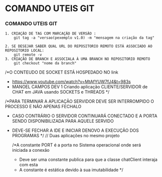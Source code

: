 
# COMANDO UTEIS GIT

### COMANDO UTEIS GIT

    1. CRIAÇÃO DE TAG COM MARCAÇÃO DE VERSÃO :
        git tag -a "versao(pexemplo v1.0) -m "mensagem na criação da tag"

    2. SE DESEJAR SABER QUAL URL DO REPOSITORIO REMOTO ESTÁ ASSOCIADO AO REPOSITORIO LOCAL:
        git remote -v
    3. CRIAÇÃO DE BRANCH E ASSOCIALA À UMA BRANCH NO REPOSITORIO REMOTO
        git checkout "nome da branch"

/*O CONTEUDO DE SOCKET ESTÁ HOSPEDADO NO link
 * https://www.youtube.com/watch?v=MtAfYUW7fJ4&t=983s
 * MANOEL CAMPOS DEV 1 Criando aplicação CLIENTE/SERVIDOR de CHAT em JAVA usando SOCKETS e THREADS
 */


/*PARA TERMINAR A APLICAÇÃO SERVIDOR DEVE SER INTERROMPIDO O PROCESSO E NÃO APENAS FECHALO 
 * CASO CONTRÁRIO O SERVIDOR CONTINUARÁ CONECTADO E A PORTA SENDO DISPONIBILIZADA PARA AQUELE SERVIDO
 * DEVE-SE FECHAR A IDE E INICIAR DENOVO A EXECUÇÃO DOS PROGRAMAS 
 */
// Duas aplicações no mesmo projeto


    /*A constante PORT é a porta no Sistema operacional onde será iniciada a conexão 
     * Deve ser uma constante publica para que a classe chatClient interaja com esta
     * A constante é estática devido à sua imutabilidade
    */